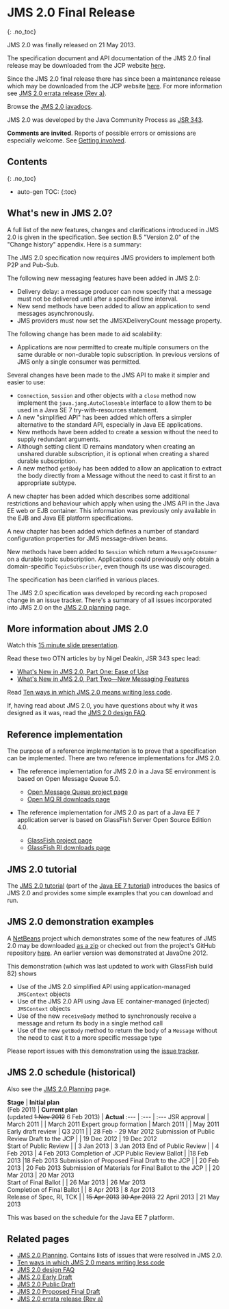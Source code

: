 # JMS 2.0 Final Release 
{: .no_toc}

JMS 2.0 was finally released on 21 May 2013.

The specification document and API documentation of the JMS 2.0 final release may be downloaded from the JCP website [here](http://jcp.org/aboutJava/communityprocess/final/jsr343/index.html). 

Since the JMS 2.0 final release there has since been a maintenance release which may be downloaded from the JCP website [here](https://jcp.org/aboutJava/communityprocess/mrel/jsr343/index.html). For more information see [JMS 2.0 errata release (Rev a)](/jms-spec/pages/JMS20RevA).

Browse the [JMS 2.0 javadocs](http://docs.oracle.com/javaee/7/api/index.html?javax/jms/package-summary.html).

JMS 2.0 was developed by the Java Community Process as [JSR 343](http://jcp.org/en/jsr/detail?id=343).

**Comments are invited**. Reports of possible errors or omissions are especially welcome. See [Getting involved](/jms-spec/#getting-involved).
  
## Contents
{: .no_toc}

* auto-gen TOC:
{:toc}

## What's new in JMS 2.0? 

A full list of the new features, changes and clarifications introduced in JMS 2.0 is given in the specification. See section B.5 "Version 2.0" of the "Change history" appendix. Here is a summary:

The JMS 2.0 specification now requires JMS providers to implement both P2P and Pub-Sub.

The following new messaging features have been added in JMS 2.0:
* Delivery delay: a message producer can now specify that a message must not be delivered until after a specified time interval.
* New send methods have been added to allow an application to send messages asynchronously.
* JMS providers must now set the JMSXDeliveryCount message property.

The following change has been made to aid scalability:
* Applications are now permitted to create multiple consumers on the same durable or non-durable topic subscription. In previous versions of JMS only a single consumer was permitted.

Several changes have been made to the JMS API to make it simpler and easier to use:
* `Connection`, `Session` and other objects with a `close` method now implement the `java.jang.AutoCloseable` interface to allow them to be used in a Java SE 7 try-with-resources statement. 
* A new "simplified API" has been added which offers a simpler alternative to the standard API, especially in Java EE applications.
* New methods have been added to create a session without the need to supply redundant arguments.
* Although setting client ID remains mandatory when creating an unshared durable subscription, it is optional when creating a shared durable subscription. 
* A new method `getBody` has been added to allow an application to extract the body directly from a Message without the need to cast it first to an appropriate subtype. 

A new chapter has been added which describes some additional restrictions and behaviour which apply when using the JMS API in the Java EE web or EJB container. This information was previously only available in the EJB and Java EE platform specifications. 

A new chapter has been added which defines a number of standard configuration properties for JMS message-driven beans.

New methods have been added to `Session` which return a `MessageConsumer` on a durable topic subscription. Applications could previously only obtain a domain-specific `TopicSubscriber`, even though its use was discouraged. 

The specification has been clarified in various places.

The JMS 2.0 specification was developed by recording each proposed change in an issue tracker. There's a summary of all issues incorporated into JMS 2.0 on the [JMS 2.0 planning](/jms-spec/pages/JSR343Planning) page.

## More information about JMS 2.0 

Watch this [15 minute slide presentation](http://www.youtube.com/watch?v=itx4xjqI7yY&feature=em-share_video_in_list_user&list=PL74xrT3oGQfCCLFJ2HCTR_iN5hV4penDz).

Read these two OTN articles by by Nigel Deakin, JSR 343 spec lead:
* [What's New in JMS 2.0, Part One: Ease of Use](http://www.oracle.com/technetwork/articles/java/jms20-1947669.html) 
* [What's New in JMS 2.0, Part Two—New Messaging Features](http://www.oracle.com/technetwork/articles/java/jms2messaging-1954190.html)

Read [Ten ways in which JMS 2.0 means writing less code](/jms-spec/pages/JMS20MeansLessCode).

If, having read about JMS 2.0, you have questions about why it was designed as it was, read the [JMS 2.0 design FAQ](/jms-spec/pages/JMS20ReasonsFAQ).

## Reference implementation 

The purpose of a reference implementation is to prove that a specification can be implemented. There are two reference implementations for JMS 2.0.

* The reference implementation for JMS 2.0 in a Java SE environment is based on Open Message Queue 5.0. 
  * [Open Message Queue project page](/openmq)
  * [Open MQ RI downloads page](/openmq/www/downloads/ri/)

* The reference implementation for JMS 2.0 as part of a Java EE 7 application server is based on GlassFish Server Open Source Edition 4.0.
  * [GlassFish project page](/glassfish/)
  * [GlassFish RI downloads page](/glassfish/downloads/ri/index.html)

## JMS 2.0 tutorial

The [JMS 2.0 tutorial](https://docs.oracle.com/javaee/7/tutorial/partmessaging.htm) (part of the [Java EE 7 tutorial](https://docs.oracle.com/javaee/7/tutorial/)) introduces the basics of JMS 2.0 and provides some simple examples that you can download and run.

## JMS 2.0 demonstration examples 

A [NetBeans](http://netbeans.org) project which demonstrates some of the new features of JMS 2.0 may be downloaded  [as a zip](/jms-spec/downloads/JMS20Demo.zip) or checked out from the project's GitHub repository [here](https://github.com/javaee/jms-spec/tree/master/jms2.0/demos/JMS20Demo). An earlier version was demonstrated at JavaOne 2012.

This demonstration (which was last updated to work with GlassFish build 82) shows
* Use of the JMS 2.0 simplified API  using application-managed `JMSContext` objects
* Use of the JMS 2.0 API using Java EE container-managed (injected) `JMSContext` objects
* Use of the new `receiveBody` method to synchronously receive a message and return its body in a single method call
* Use of the new `getBody` method to return the body of a `Message` without the need to cast it to a more specific message type

Please report issues with this demonstration using the [issue tracker](https://github.com/javaee/jms-spec/issues).

##  JMS 2.0 schedule (historical)

Also see the [JMS 2.0 Planning](/jms-spec/pages/JSR343Planning) page.

**Stage** | **Initial plan**<br/>(Feb 2011) | **Current plan**<br/> (updated  <strike>1 Nov 2012</strike> 6 Feb 2013) | **Actual**
:--- | :--- | :---
JSR approval | March 2011 |   | March 2011
Expert group formation | March 2011 | | May 2011
Early draft review | Q3 2011 | |   28 Feb - 29 Mar 2012
Submission of Public Review Draft to the JCP | | 19 Dec 2012 | 19 Dec 2012 	
Start of Public Review | | 3 Jan 2013 | 3  Jan 2013 
End of Public Review | | 4  Feb 2013 | 4  Feb 2013 
Completion of JCP Public Review Ballot | |18 Feb 2013 |18 Feb 2013
Submission of Proposed Final Draft to the JCP | | 20 Feb 2013 | 20 Feb 2013
Submission of Materials for Final Ballot to the JCP | | 20 Mar 2013 | 20 Mar 2013 	
Start of Final Ballot | | 26 Mar 2013 | 26 Mar 2013 	
Completion of Final Ballot | | 8  Apr 2013 | 8  Apr 2013 	
Release of Spec, RI, TCK | | <strike>15 Apr 2013</strike> <strike>30 Apr 2013</strike> 22 April 2013 | 21 May 2013

This was based on the schedule for the Java EE 7 platform.

## Related pages

* [JMS 2.0 Planning](/jms-spec/pages/JSR343Planning). Contains lists of issues that were resolved in JMS 2.0.
* [Ten ways in which JMS 2.0 means writing less code](/jms-spec/pages/JMS20MeansLessCode)
* [JMS 2.0 design FAQ](/jms-spec/pages/JMS20ReasonsFAQ)
* [JMS 2.0 Early Draft](/jms-spec/pages/JSR343EarlyDraft)
* [JMS 2.0 Public Draft](/jms-spec/pages/JMS20PublicDraft)
* [JMS 2.0 Proposed Final Draft](/jms-spec/pages/JMS20ProposedFinalDraft)
* [JMS 2.0 errata release (Rev a)](/jms-spec/pages/JMS20RevA)
